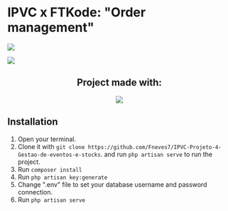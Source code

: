 # IPVC x FTKode: "Order management"
  
![](https://komarev.com/ghpvc/?username=fneves7-IPVC-Projeto-4-Gestao-de-eventos-e-stocks&label=Visualizations)

![](https://github.com/fneves7/IPVC-Projeto-4-Gestao-de-eventos-e-stocks/_extra/PosterP4_17998_FTKODE.jpg?raw=true)

<div align=center> 
  <h2>Project made with:</h2>
  <p> <img src="https://skillicons.dev/iconsi=html,php,css,js,bootstrap,mysql,laravel" /> <p/>
</div>

## Installation
1. Open your terminal.
2. Clone it with `git clone https://github.com/Fneves7/IPVC-Projeto-4-Gestao-de-eventos-e-stocks`.
  and run `php artisan serve` to run the project.
3. Run `composer install`
4. Run `php artisan key:generate`
5. Change ".env" file to set your database username and password connection.
6. Run `php artisan serve`